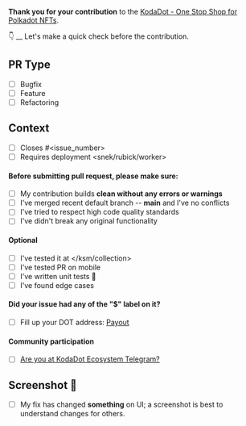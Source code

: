 **Thank you for your contribution** to the [KodaDot - One Stop Shop for Polkadot NFTs](https://kodadot.xyz).

👇 __ Let's make a quick check before the contribution.

## PR Type

- [ ] Bugfix
- [ ] Feature
- [ ] Refactoring

## Context

- [ ] Closes #<issue_number>
- [ ] Requires deployment <snek/rubick/worker>

#### Before submitting pull request, please make sure:

- [ ] My contribution builds **clean without any errors or warnings**
- [ ] I've merged recent default branch -- **main** and I've no conflicts
- [ ] I've tried to respect high code quality standards
- [ ] I've didn't break any original functionality

#### Optional

- [ ] I've tested it at </ksm/collection>
- [ ] I've tested PR on mobile
- [ ] I've written unit tests 🧪
- [ ] I've found edge cases

#### Did your issue had any of the "$" label on it?

- [ ] Fill up your DOT address: [Payout](https://canary.kodadot.xyz/dot/transfer/?target=<My_Polkadot_Address_check_https://github.com/kodadot/nft-gallery/blob/main/REWARDS.md#creating-your-dot-address>)

#### Community participation

- [ ] [Are you at KodaDot Ecosystem Telegram?](https://t.me/koda_eco)

## Screenshot 📸

- [ ] My fix has changed **something** on UI; a screenshot is best to understand changes for others.